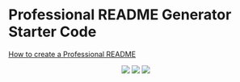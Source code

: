 # Professional README Generator Starter Code

[How to create a Professional README](https://coding-boot-camp.github.io/full-stack/github/professional-readme-guide)

<p align="center">
    <img src="https://img.shields.io/github/repo-size/schneidsmc/ReadMeGenerator07" />
    <img src="https://img.shields.io/github/languages/top/schneidsmc/ReadMeGenerator07"  />
    <img src="https://img.shields.io/github/last-commit/schneidsmc/ReadMeGenerator07" >
</p>
